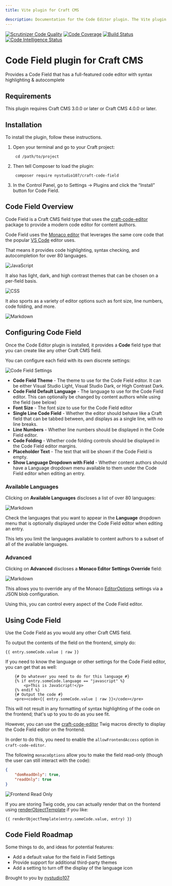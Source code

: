 ```yaml
---
title: Vite plugin for Craft CMS

description: Documentation for the Code Editor plugin. The Vite plugin provides a Code Field that has a full-featured code editor with syntax highlighting & autocomplete
---
```

[![Scrutinizer Code Quality](https://scrutinizer-ci.com/g/nystudio107/craft-code-field/badges/quality-score.png?b=develop-v3)](https://scrutinizer-ci.com/g/nystudio107/craft-code-field/?branch=develop-v3) [![Code Coverage](https://scrutinizer-ci.com/g/nystudio107/craft-code-field/badges/coverage.png?b=develop-v3)](https://scrutinizer-ci.com/g/nystudio107/craft-code-field/?branch=develop-v3) [![Build Status](https://scrutinizer-ci.com/g/nystudio107/craft-code-field/badges/build.png?b=develop-v3)](https://scrutinizer-ci.com/g/nystudio107/craft-code-field/build-status/develop-v3) [![Code Intelligence Status](https://scrutinizer-ci.com/g/nystudio107/craft-code-field/badges/code-intelligence.svg?b=develop-v3)](https://scrutinizer-ci.com/code-intelligence)

# Code Field plugin for Craft CMS

Provides a Code Field that has a full-featured code editor with syntax highlighting & autocomplete

## Requirements

This plugin requires Craft CMS 3.0.0 or later or Craft CMS 4.0.0 or later.

## Installation

To install the plugin, follow these instructions.

1. Open your terminal and go to your Craft project:

        cd /path/to/project

2. Then tell Composer to load the plugin:

        composer require nystudio107/craft-code-field

3. In the Control Panel, go to Settings → Plugins and click the “Install” button for Code Field.

## Code Field Overview

Code Field is a Craft CMS field type that uses the [craft-code-editor](https://github.com/nystudio107/craft-code-editor) package to provide a modern code editor for content authors.

Code Field uses the [Monaco editor](https://microsoft.github.io/monaco-editor/) that leverages the same core code that the popular [VS Code](https://code.visualstudio.com/) editor uses.

That means it provides code highlighting, syntax checking, and autocompletion for over 80 languages.

![JavaScript](./resources/screenshots/code-field-javascript-autocomplete.png)

It also has light, dark, and high contrast themes that can be chosen on a per-field basis.

![CSS](./resources/screenshots/code-field-css-picker.png)

It also sports as a variety of editor options such as font size, line numbers, code folding, and more.

![Markdown](./resources/screenshots/code-field-markdown.png)

## Configuring Code Field

Once the Code Editor plugin is installed, it provides a **Code** field type that you can create like any other Craft CMS field.

You can configure each field with its own discrete settings:

![Code Field Settings](./resources/screenshots/code-field-settings.png)

* **Code Field Theme** - The theme to use for the Code Field editor. It can be either Visual Studio Light, Visual Studio Dark, or High Contrast Dark.
* **Code Field Default Language** - The language to use for the Code Field editor. This can optionally be changed by content authors while using the field (see below)
* **Font Size** - The font size to use for the Code Field editor
* **Single Line Code Field** - Whether the editor should behave like a Craft field that can be tabbed between, and displays as a single line, with no line breaks.
* **Line Numbers** - Whether line numbers should be displayed in the Code Field editor.
* **Code Folding** - Whether code folding controls should be displayed in the Code Field editor margins.
* **Placeholder Text** - The text that will be shown if the Code Field is empty.
* **Show Language Dropdown with Field** - Whether content authors should have a Language dropdown menu available to them under the Code Field editor when editing an entry.

### Available Languages

Clicking on **Available Languages** discloses a list of over 80 languages:

![Markdown](./resources/screenshots/code-field-languages.png)

Check the languages that you want to appear in the **Language** dropdown menu that is optionally displayed under the Code Field editor when editing an entry.

This lets you limit the languages available to content authors to a subset of all of the available languages.

### Advanced

Clicking on **Advanced** discloses a **Monaco Editor Settings Override** field:

![Markdown](./resources/screenshots/code-field-options-override.png)

This allows you to override any of the Monaco [EditorOptions](https://microsoft.github.io/monaco-editor/api/interfaces/monaco.editor.IEditorOptions.html) settings via a JSON blob configuration.

Using this, you can control every aspect of the Code Field editor.

## Using Code Field

Use the Code Field as you would any other Craft CMS field.

To output the contents of the field on the frontend, simply do:

```twig
{{ entry.someCode.value | raw }}
```

If you need to know the language or other settings for the Code Field editor, you can get that as well:

```twig
    {# Do whatever you need to do for this language #}
    {% if entry.someCode.language == "javascript" %}
        <p>This is JavaScript!</p>
    {% endif %}
    {# Output the code #}
    <pre><code>{{ entry.someCode.value | raw }}</code></pre>
```

This will not result in any formatting of syntax highlighting of the code on the frontend; that's up to you to do as you see fit.

However, you can use the [craft-code-editor](https://github.com/nystudio107/craft-code-editor#in-frontend-templates) Twig macros directly to display the Code Field editor on the frontend.

In order to do this, you need to enable the `allowFrontendAccess` option in `craft-code-editor`.

The following `monacoOptions` allow you to make the field read-only (though the user can still interact with the code):
```json
{
    "domReadOnly": true,
    "readOnly": true
}
```

![Frontend Read Only](./resources/screenshots/code-field-frontend-read-only.png)

If you are storing Twig code, you can actually render that on the frontend using [renderObjectTemplate](https://craftcms.com/docs/4.x/dev/functions.html#renderobjecttemplate) if you like:

```twig
{{ renderObjectTemplate(entry.someCode.value, entry) }}
```

## Code Field Roadmap

Some things to do, and ideas for potential features:

* Add a default value for the field in Field Settings
* Provide support for additional third-party themes
* Add a setting to turn off the display of the language icon

Brought to you by [nystudio107](https://nystudio107.com)
